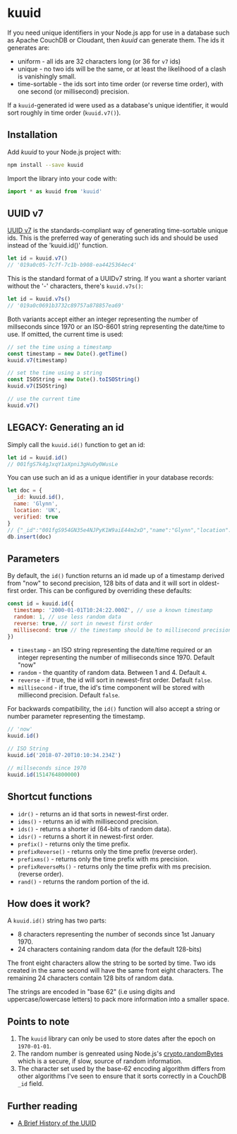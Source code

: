 # kuuid

If you need unique identifiers in your Node.js app for use in a database such as Apache CouchDB or Cloudant, then *kuuid* can generate them. The ids it generates are:

- uniform - all ids are 32 characters long (or 36 for `v7` ids)
- unique - no two ids will be the same, or at least the likelihood of a clash is vanishingly small.
- time-sortable - the ids sort into time order (or reverse time order), with one second (or millisecond) precision.

If a `kuuid`-generated id were used as a database's unique identifier, it would sort roughly in time order (`kuuid.v7()`).

## Installation

Add *kuuid* to your Node.js project with:

```sh
npm install --save kuuid
```

Import the library into your code with:

```js
import * as kuuid from 'kuuid'
```

## UUID v7

[UUID v7](https://www.rfc-editor.org/rfc/rfc9562#name-uuid-version-7) is the standards-compliant way of generating time-sortable unique ids. This is the preferred way of generating such ids and should be used instead of the 'kuuid.id()' function.

```js
let id = kuuid.v7()
// '019a0c05-7c7f-7c1b-b908-ea4425364ec4'
```

This is the standard format of a UUIDv7 string. If you want a shorter variant without the '-' characters, there's `kuuid.v7s()`:

```js
let id = kuuid.v7s()
// '019a0c0691b3732c89757a878857ea69'
```

Both variants accept either an integer representing the number of millseconds since 1970 or an ISO-8601 string representing the date/time to use. If omitted, the current time is used:

```js
// set the time using a timestamp
const timestamp = new Date().getTime()
kuuid.v7(timestamp)

// set the time using a string
const ISOString = new Date().toISOString()
kuuid.v7(ISOString)

// use the current time
kuuid.v7()
```

## LEGACY: Generating an id

Simply call the `kuuid.id()` function to get an id:

```js
let id = kuuid.id()
// 001fgS7k4gJxqY1aXpni3gHuOy0WusLe
```

You can use such an id as a unique identifier in your database records:

```js
let doc = {
  _id: kuuid.id(),
  name: 'Glynn',
  location: 'UK',
  verified: true
}
// {"_id":"001fgS954GN35e4NJPyK1W9aiE44m2xD","name":"Glynn","location":"UK","verified":true}
db.insert(doc)
```

## Parameters

By default, the `id()` function returns an id made up of a timestamp derived from "now" to second precision, 128 bits of data and it will sort in oldest-first order. This can be configured by overriding these defaults:

```js
const id = kuuid.id({
  timestamp: '2000-01-01T10:24:22.000Z', // use a known timestamp
  random: 1, // use less random data
  reverse: true, // sort in newest first order
  millisecond: true // the timestamp should be to millisecond precision
})
```

- `timestamp` - an ISO string representing the date/time required or an integer representing the number of milliseconds since 1970. Default "now"
- `random` - the quantity of random data. Between 1 and 4. Default `4`.
- `reverse` - if true, the id will sort in newest-first order. Default `false`.
- `millisecond` - if true, the id's time component will be stored with milliecond precision. Default `false`.

For backwards compatibility, the `id()` function will also accept a string or number parameter representing the timestamp.

```js
// 'now'
kuuid.id()

// ISO String 
kuuid.id('2018-07-20T10:10:34.234Z')

// millseconds since 1970
kuuid.id(1514764800000)
```

## Shortcut functions

- `idr()` - returns an id that sorts in newest-first order.
- `idms()` - returns an id with millisecond precision.
- `ids()` - returns a shorter id (64-bits of random data).
- `idsr()` - returns a short it in newest-first order.
- `prefix()` - returns only the time prefix.
- `prefixReverse()` - returns only the time prefix (reverse order).
- `prefixms()` - returns only the time prefix with ms precision.
- `prefixReverseMs()` - returns only the time prefix with ms precision. (reverse order).
- `rand()` - returns the random portion of the id.

## How does it work?

A `kuuid.id()` string has two parts:

- 8 characters representing the number of seconds since 1st January 1970.
- 24 characters containing random data (for the default 128-bits)

The front eight characters allow the string to be sorted by time. Two ids created in the same second will have the same front eight characters. The remaining 24 characters contain 128 bits of random data.

The strings are encoded in "base 62" (i.e using digits and uppercase/lowercase letters) to pack more information into a smaller space.

## Points to note

1) The `kuuid` library can only be used to store dates after the epoch on `1970-01-01`.
2) The random number is genreated using Node.js's [crypto.randomBytes](https://nodejs.org/dist/latest-v8.x/docs/api/crypto.html#crypto_crypto_randombytes_size_callback) which is a secure, if slow, source of random information.
3) The character set used by the base-62 encoding algorithm differs from other algorithms I've seen to ensure that it sorts correctly in a CouchDB `_id` field.

## Further reading

- [A Brief History of the UUID](https://segment.com/blog/a-brief-history-of-the-uuid/)
